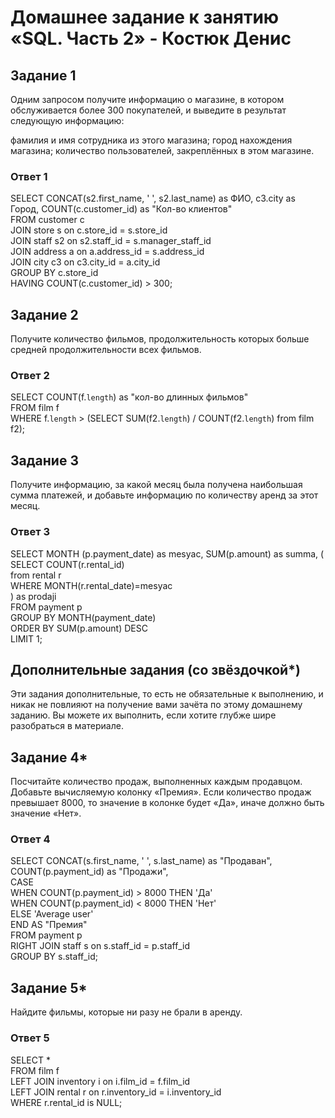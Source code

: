 # Домашнее задание к занятию «SQL. Часть 2» - Костюк Денис

## Задание 1
Одним запросом получите информацию о магазине, в котором обслуживается более 300 покупателей, и выведите в результат следующую информацию:

фамилия и имя сотрудника из этого магазина;
город нахождения магазина;
количество пользователей, закреплённых в этом магазине.

### Ответ 1

SELECT CONCAT(s2.first_name, ' ', s2.last_name) as ФИО, c3.city as Город, COUNT(c.customer_id) as "Кол-во клиентов"  
FROM customer c  
JOIN store s on c.store_id = s.store_id  
JOIN staff s2 on s2.staff_id = s.manager_staff_id  
JOIN address a on a.address_id = s.address_id  
JOIN city c3 on c3.city_id = a.city_id  
GROUP BY c.store_id  
HAVING COUNT(c.customer_id) > 300;  


## Задание 2
Получите количество фильмов, продолжительность которых больше средней продолжительности всех фильмов.

### Ответ 2

SELECT COUNT(f.`length`) as "кол-во длинных фильмов"  
FROM film f  
WHERE  f.`length` > (SELECT SUM(f2.`length`) / COUNT(f2.`length`) from film f2);  

## Задание 3
Получите информацию, за какой месяц была получена наибольшая сумма платежей, и добавьте информацию по количеству аренд за этот месяц.

### Ответ 3

SELECT MONTH (p.payment_date) as mesyac, SUM(p.amount) as summa, (  
	SELECT COUNT(r.rental_id)  
	from rental r  
	WHERE MONTH(r.rental_date)=mesyac  
) as prodaji  
FROM payment p  
GROUP BY MONTH(payment_date)  
ORDER BY SUM(p.amount) DESC  
LIMIT 1; 

## Дополнительные задания (со звёздочкой*)
Эти задания дополнительные, то есть не обязательные к выполнению, и никак не повлияют на получение вами зачёта по этому домашнему заданию. Вы можете их выполнить, если хотите глубже шире разобраться в материале.

## Задание 4*
Посчитайте количество продаж, выполненных каждым продавцом. Добавьте вычисляемую колонку «Премия». Если количество продаж превышает 8000, то значение в колонке будет «Да», иначе должно быть значение «Нет».

### Ответ 4

SELECT CONCAT(s.first_name, ' ', s.last_name) as "Продаван", COUNT(p.payment_id) as "Продажи",  
	CASE  
		WHEN COUNT(p.payment_id) > 8000 THEN 'Да'  
		WHEN COUNT(p.payment_id) < 8000 THEN 'Нет'  
	ELSE 'Average user'  
	END AS "Премия"  
FROM payment p  
RIGHT JOIN staff s on s.staff_id = p.staff_id  
GROUP BY s.staff_id;  

## Задание 5*
Найдите фильмы, которые ни разу не брали в аренду.

### Ответ 5

SELECT *  
FROM film f  
LEFT JOIN inventory i on i.film_id = f.film_id  
LEFT JOIN rental r on r.inventory_id = i.inventory_id  
WHERE r.rental_id is NULL;  
